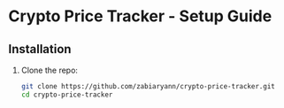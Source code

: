 # Crypto Price Tracker - Setup Guide

## Installation
1. Clone the repo:
   ```sh
   git clone https://github.com/zabiaryann/crypto-price-tracker.git
   cd crypto-price-tracker
